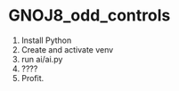 # GNOJ8_odd_controls

1. Install Python
2. Create and activate venv
3. run ai/ai.py
4. ????
5. Profit.

